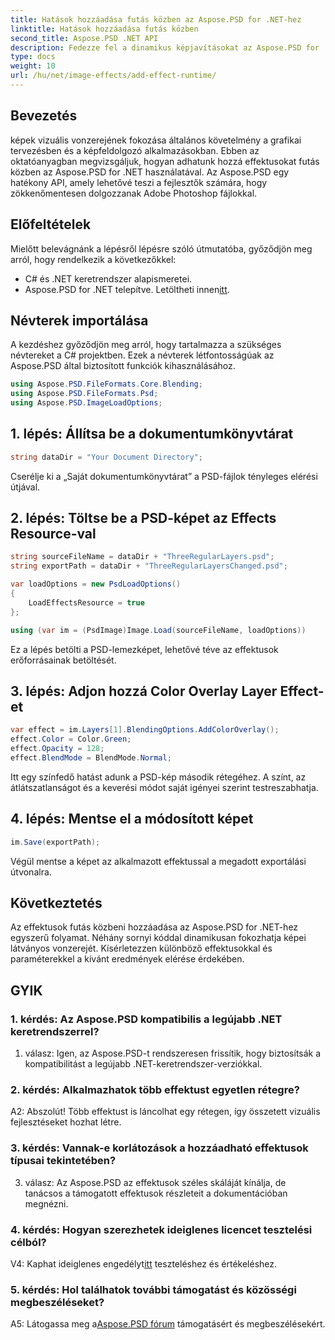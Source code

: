 ```yaml
---
title: Hatások hozzáadása futás közben az Aspose.PSD for .NET-hez
linktitle: Hatások hozzáadása futás közben
second_title: Aspose.PSD .NET API
description: Fedezze fel a dinamikus képjavításokat az Aspose.PSD for .NET használatával. Könnyen hozzáadhat effektusokat futás közben.
type: docs
weight: 10
url: /hu/net/image-effects/add-effect-runtime/
---
```

## Bevezetés

képek vizuális vonzerejének fokozása általános követelmény a grafikai tervezésben és a képfeldolgozó alkalmazásokban. Ebben az oktatóanyagban megvizsgáljuk, hogyan adhatunk hozzá effektusokat futás közben az Aspose.PSD for .NET használatával. Az Aspose.PSD egy hatékony API, amely lehetővé teszi a fejlesztők számára, hogy zökkenőmentesen dolgozzanak Adobe Photoshop fájlokkal. 

## Előfeltételek

Mielőtt belevágnánk a lépésről lépésre szóló útmutatóba, győződjön meg arról, hogy rendelkezik a következőkkel:

- C# és .NET keretrendszer alapismeretei.
-  Aspose.PSD for .NET telepítve. Letöltheti innen[itt](https://releases.aspose.com/psd/net/).

## Névterek importálása

A kezdéshez győződjön meg arról, hogy tartalmazza a szükséges névtereket a C# projektben. Ezek a névterek létfontosságúak az Aspose.PSD által biztosított funkciók kihasználásához.

```csharp
using Aspose.PSD.FileFormats.Core.Blending;
using Aspose.PSD.FileFormats.Psd;
using Aspose.PSD.ImageLoadOptions;
```

## 1. lépés: Állítsa be a dokumentumkönyvtárat

```csharp
string dataDir = "Your Document Directory";
```

Cserélje ki a „Saját dokumentumkönyvtárat” a PSD-fájlok tényleges elérési útjával.

## 2. lépés: Töltse be a PSD-képet az Effects Resource-val

```csharp
string sourceFileName = dataDir + "ThreeRegularLayers.psd";
string exportPath = dataDir + "ThreeRegularLayersChanged.psd";

var loadOptions = new PsdLoadOptions()
{
    LoadEffectsResource = true
};

using (var im = (PsdImage)Image.Load(sourceFileName, loadOptions))
```

Ez a lépés betölti a PSD-lemezképet, lehetővé téve az effektusok erőforrásainak betöltését.

## 3. lépés: Adjon hozzá Color Overlay Layer Effect-et

```csharp
var effect = im.Layers[1].BlendingOptions.AddColorOverlay();
effect.Color = Color.Green;
effect.Opacity = 128;
effect.BlendMode = BlendMode.Normal;
```

Itt egy színfedő hatást adunk a PSD-kép második rétegéhez. A színt, az átlátszatlanságot és a keverési módot saját igényei szerint testreszabhatja.

## 4. lépés: Mentse el a módosított képet

```csharp
im.Save(exportPath);
```

Végül mentse a képet az alkalmazott effektussal a megadott exportálási útvonalra.

## Következtetés

Az effektusok futás közbeni hozzáadása az Aspose.PSD for .NET-hez egyszerű folyamat. Néhány sornyi kóddal dinamikusan fokozhatja képei látványos vonzerejét. Kísérletezzen különböző effektusokkal és paraméterekkel a kívánt eredmények elérése érdekében.

## GYIK

### 1. kérdés: Az Aspose.PSD kompatibilis a legújabb .NET keretrendszerrel?

1. válasz: Igen, az Aspose.PSD-t rendszeresen frissítik, hogy biztosítsák a kompatibilitást a legújabb .NET-keretrendszer-verziókkal.

### 2. kérdés: Alkalmazhatok több effektust egyetlen rétegre?

A2: Abszolút! Több effektust is láncolhat egy rétegen, így összetett vizuális fejlesztéseket hozhat létre.

### 3. kérdés: Vannak-e korlátozások a hozzáadható effektusok típusai tekintetében?

3. válasz: Az Aspose.PSD az effektusok széles skáláját kínálja, de tanácsos a támogatott effektusok részleteit a dokumentációban megnézni.

### 4. kérdés: Hogyan szerezhetek ideiglenes licencet tesztelési célból?

 V4: Kaphat ideiglenes engedélyt[itt](https://purchase.aspose.com/temporary-license/) teszteléshez és értékeléshez.

### 5. kérdés: Hol találhatok további támogatást és közösségi megbeszéléseket?

 A5: Látogassa meg a[Aspose.PSD fórum](https://forum.aspose.com/c/psd/34) támogatásért és megbeszélésekért.